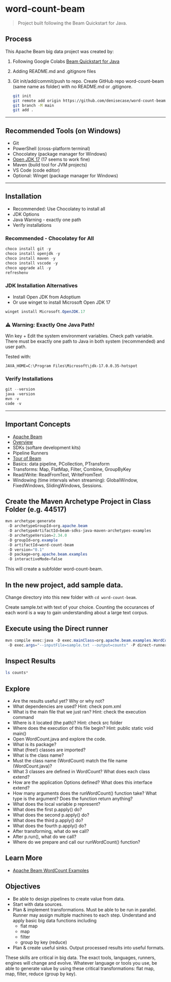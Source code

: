 # word-count-beam

> Project built following the Beam Quickstart for Java.

## Process

This Apache Beam big data project was created by:

1. Following Google Colabs [Beam Quickstart for Java](https://beam.apache.org/get-started/quickstart-java/)
2. Adding README.md and .gitignore files
3. Git init/add/commit/push to repo. Create GitHub repo word-count-beam (same name as folder) with no README.md or .gitignore. 

   ```Bash
   git init
   git remote add origin https://github.com/denisecase/word-count-beam.git
   git branch -M main
   git add .
   ```

-----

## Recommended Tools (on Windows)

- Git
- PowerShell (cross-platform terminal)
- Chocolatey (package manager for Windows)
- [Open JDK 17](https://adoptium.net/) (17 seems to work fine)
- Maven (build tool for JVM projects)
- VS Code (code editor)
- Optional: Winget (package manager for Windows)

-----

## Installation

- Recommended: Use Chocolatey to install all
- JDK Options 
- Java Warning - exactly one path
- Verify installations

### Recommended - Chocolatey for All

```PowerShell
choco install git -y
choco install openjdk -y
choco install maven -y
choco install vscode -y
choco upgrade all -y
refreshenv
```

### JDK Installation Alternatives

- Install Open JDK from Adoptium
- Or use winget to install Microsoft Open JDK 17

```PowerShell
winget install Microsoft.OpenJDK.17
```

### ⚠️ Warning: Exactly One Java Path!

Win key + Edit the system environment variables. Check path variable. There must be exactly one path to Java in both system (recommended) and user path. 

Tested with:

`JAVA_HOME=C:\Program Files\Microsoft\jdk-17.0.0.35-hotspot`

### Verify Installations

```PowerShell
git --version
java -version
mvn -v
code -v
```

-----


## Important Concepts

- [Apache Beam](https://beam.apache.org/)
- [Overview](https://beam.apache.org/get-started/beam-overview/)
- SDKs (softare development kits)
- Pipeline Runners
- [Tour of Beam](https://beam.apache.org/get-started/tour-of-beam/)
- Basics: data pipeline, PCollection, PTransform
- Transforms: Map, FlatMap, Filter, Combine, GroupByKey
- Read/Write: ReadFromText, WriteFromText
- Windowing (time intervals when streaming): GlobalWindow, FixedWindows, SlidingWindows, Sessions.


## Create the Maven Archetype Project in Class Folder (e.g. 44517)

```PowerShell
mvn archetype:generate 
 -D archetypeGroupId=org.apache.beam 
 -D archetypeArtifactId=beam-sdks-java-maven-archetypes-examples 
 -D archetypeVersion=2.34.0 
 -D groupId=org.example 
 -D artifactId=word-count-beam 
 -D version="0.1" 
 -D package=org.apache.beam.examples 
 -D interactiveMode=false
 ```

This will create a subfolder word-count-beam. 

## In the new project, add sample data. 

Change directory into this new folder with `cd word-count-beam`.

Create sample.txt with text of your choice. Counting the occurances of each word is a way to gain understanding about a large text corpus. 

## Execute using the Direct runner

```PowerShell
mvn compile exec:java -D exec.mainClass=org.apache.beam.examples.WordCount `
 -D exec.args="--inputFile=sample.txt --output=counts" -P direct-runner
```

## Inspect Results

```PowerShell
ls counts*
```

## Explore

- Are the results useful yet? Why or why not?
- What dependencies are used? Hint: check pom.xml
- What is the main file that we just ran? Hint: check the execution command
- Where is it located (the path)? Hint: check src folder
- Where does the execution of this file begin? Hint: public static void main()
- Open WordCount.java and explore the code. 
- What is its package?
- What (free!) classes are imported?
- What is the class name? 
- Must the class name (WordCount) match the file name (WordCount.java)? 
- What 3 classes are defined in WordCount? What does each class extend?
- How are the application Options defined? What does this interface extend?
- How many arguments does the runWordCount() function take? What type is the argument? Does the function return anything? 
- What does the local variable p represent?
- What does the first p.apply() do?
- What does the second p.apply() do?
- What does the third p.apply() do?
- What does the fourth p.apply() do?
- After transforming, what do we call? 
- After p.run(), what do we call?
- Where do we prepare and call our runWordCount() function?

## Learn More

- [Apache Beam WordCount Examples
](https://beam.apache.org/get-started/wordcount-example/)


## Objectives

- Be able to design pipelines to create value from data.
- Start with data sources.
- Plan & implement transformations. Must be able to be run in parallel. Runner may assign multiple machines to each step. Understand and apply basic big data functions including 
  - flat map
  - map
  - filter
  - group by key (reduce)
- Plan & create useful sinks. Output processed results into useful formats.

These skills are critical in big data. The exact tools, languages, runners, engines will change and evolve. Whatever language or tools you use, be able to generate value by using these critical transformations: flat map, map, filter, reduce (group by key).
